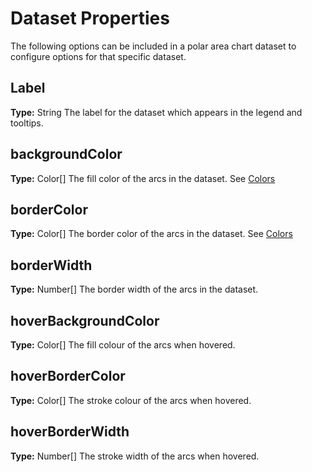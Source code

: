 # Dataset Properties

The following options can be included in a polar area chart dataset to configure options for that specific dataset.

## Label
**Type:** String
The label for the dataset which appears in the legend and tooltips.

## backgroundColor
**Type:** Color[]
The fill color of the arcs in the dataset. See [Colors](../colors/colors.md#chart-colors)

## borderColor
**Type:** Color[]
The border color of the arcs in the dataset. See [Colors](../colors/colors.md#chart-colors)

## borderWidth
**Type:** Number[]
The border width of the arcs in the dataset.

## hoverBackgroundColor
**Type:** Color[]
The fill colour of the arcs when hovered.

## hoverBorderColor
**Type:** Color[]
The stroke colour of the arcs when hovered.

## hoverBorderWidth
**Type:** Number[]
The stroke width of the arcs when hovered.